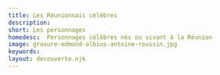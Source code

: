 ```yaml
---
title: Les Réunionnais célèbres
description:
short: Les personnages
homedesc:  Personnages célèbres nés ou vivant à la Réunion
image: gravure-edmond-albius-antoine-roussin.jpg
keywords:
layout: decouverte.njk
---
```

